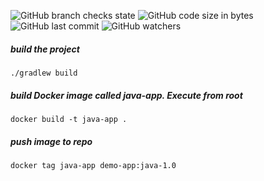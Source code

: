 ![GitHub branch checks state](https://img.shields.io/github/checks-status/akhilmovva/github-actions-gradle/master) ![GitHub code size in bytes](https://img.shields.io/github/languages/code-size/akhilmovva/github-actions-gradle) ![GitHub last commit](https://img.shields.io/github/last-commit/akhilmovva/github-actions-gradle) ![GitHub watchers](https://img.shields.io/github/watchers/akhilmovva/github-actions-gradle?style=social)

##### build the project

    ./gradlew build

##### build Docker image called java-app. Execute from root

    docker build -t java-app .
    
##### push image to repo 

    docker tag java-app demo-app:java-1.0
    
